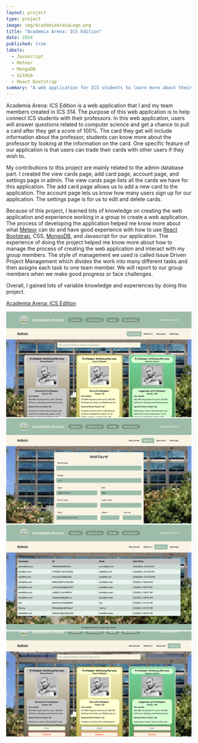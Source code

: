 ```yaml
---
layout: project
type: project
image: img/AcademiaArenaLogo.png
title: "Academia Arena: ICS Edition"
date: 2024
published: true
labels:
  - Javascript
  - Meteor
  - MongoDB
  - GitHub
  - React Bootstrap
summary: "A web application for ICS students to learn more about their professors that my team developed in ICS 314."
---
```


Academia Arena: ICS Edition is a web application that I and my team members created in ICS 314. The purpose of this web application is to help connect ICS students with their professors. In this web application, users will answer questions related to computer science and get a chance to pull a card after they get a score of 100%. The card they get will include information about the professor, students can know more about the professor by looking at the information on the card. One specific feature of our application is that users can trade their cards with other users if they wish to.

My contributions to this project are mainly related to the admin database part. I created the view cards page, add card page, account page, and settings page in admin. The view cards page lists all the cards we have for this application. The add card page allows us to add a new card to the application. The account page lets us know how many users sign up for our application. The settings page is for us to edit and delete cards.

Because of this project, I learned lots of knowledge on creating the web application and experience working in a group to create a web application. The process of developing the application helped me know more about what [Meteor](http://meteor.com) can do and have good experience with how to use [React Bootstrap](https://react-bootstrap.netlify.app/), CSS, [MongoDB](http://mongodb.com), and Javascript for our application. The experience of doing the project helped me know more about how to manage the process of creating the web application and interact with my group members. The style of management we used is called Issue Driven Project Management which divides the work into many different tasks and then assigns each task to one team member. We will report to our group members when we make good progress or face challenges. 

Overall, I gained lots of variable knowledge and experiences by doing this project.

<a href="https://academia-arena.github.io/">Academia Arena: ICS Edition</a>

<img class="img-fluid" width="500px py-3" src="../img/AdminCollection.png">
<img class="img-fluid" width="500px py-3" src="../img/AddCard.png">
<img class="img-fluid" width="500px py-3" src="../img/Accounts.png">
<img class="img-fluid" width="500px py-3" src="../img/Settings.png">


